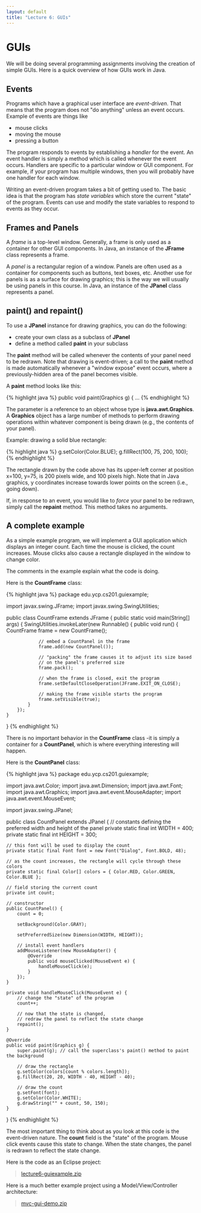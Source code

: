 ```yaml
---
layout: default
title: "Lecture 6: GUIs"
---
```


GUIs
====

We will be doing several programming assignments involving the creation of simple GUIs. Here is a quick overview of how GUIs work in Java.

Events
------

Programs which have a graphical user interface are *event-driven*. That means that the program does not "do anything" unless an event occurs. Example of events are things like

-   mouse clicks
-   moving the mouse
-   pressing a button

The program responds to events by establishing a *handler* for the event. An event handler is simply a method which is called whenever the event occurs. Handlers are specific to a particular window or GUI component. For example, if your program has multiple windows, then you will probably have one handler for each window.

Writing an event-driven program takes a bit of getting used to. The basic idea is that the program has *state variables* which store the current "state" of the program. Events can use and modify the state variables to respond to events as they occur.

Frames and Panels
-----------------

A *frame* is a top-level window. Generally, a frame is only used as a container for other GUI components. In Java, an instance of the **JFrame** class represents a frame.

A *panel* is a rectangular region of a window. Panels are often used as a container for components such as buttons, text boxes, etc. Another use for panels is as a surface for drawing graphics; this is the way we will usually be using panels in this course. In Java, an instance of the **JPanel** class represents a panel.

paint() and repaint()
---------------------

To use a **JPanel** instance for drawing graphics, you can do the following:

-   create your own class as a subclass of **JPanel**
-   define a method called **paint** in your subclass

The **paint** method will be called whenever the contents of your panel need to be redrawn. Note that drawing is event-driven; a call to the **paint** method is made automatically whenever a "window expose" event occurs, where a previously-hidden area of the panel becomes visible.

A **paint** method looks like this:

{% highlight java %}
public void paint(Graphics g) {
    ...
{% endhighlight %}

The parameter is a reference to an object whose type is **java.awt.Graphics**. A **Graphics** object has a large number of methods to perform drawing operations within whatever component is being drawn (e.g., the contents of your panel).

Example: drawing a solid blue rectangle:

{% highlight java %}
g.setColor(Color.BLUE);
g.fillRect(100, 75, 200, 100);
{% endhighlight %}

The rectangle drawn by the code above has its upper-left corner at position x=100, y=75, is 200 pixels wide, and 100 pixels high. Note that in Java graphics, y coordinates increase towards lower points on the screen (i.e., going down).

If, in response to an event, you would like to *force* your panel to be redrawn, simply call the **repaint** method. This method takes no arguments.

A complete example
------------------

As a simple example program, we will implement a GUI application which displays an integer count. Each time the mouse is clicked, the count increases. Mouse clicks also cause a rectangle displayed in the window to change color.

The comments in the example explain what the code is doing.

Here is the **CountFrame** class:

{% highlight java %}
package edu.ycp.cs201.guiexample;

import javax.swing.JFrame;
import javax.swing.SwingUtilities;

public class CountFrame extends JFrame {
    public static void main(String[] args) {
        SwingUtilities.invokeLater(new Runnable() {
            public void run() {
                CountFrame frame = new CountFrame();

                // embed a CountPanel in the frame
                frame.add(new CountPanel());

                // "packing" the frame causes it to adjust its size based
                // on the panel's preferred size
                frame.pack();

                // when the frame is closed, exit the program
                frame.setDefaultCloseOperation(JFrame.EXIT_ON_CLOSE);

                // making the frame visible starts the program
                frame.setVisible(true);
            }
        });
    }
}
{% endhighlight %}

There is no important behavior in the **CountFrame** class -it is simply a container for a **CountPanel**, which is where everything interesting will happen.

Here is the **CountPanel** class:

{% highlight java %}
package edu.ycp.cs201.guiexample;

import java.awt.Color;
import java.awt.Dimension;
import java.awt.Font;
import java.awt.Graphics;
import java.awt.event.MouseAdapter;
import java.awt.event.MouseEvent;

import javax.swing.JPanel;

public class CountPanel extends JPanel {
    // constants defining the preferred width and height of the panel
    private static final int WIDTH = 400;
    private static final int HEIGHT = 300;

    // this font will be used to display the count
    private static final Font font = new Font("Dialog", Font.BOLD, 48);

    // as the count increases, the rectangle will cycle through these colors
    private static final Color[] colors = { Color.RED, Color.GREEN, Color.BLUE };

    // field storing the current count
    private int count;

    // constructor
    public CountPanel() {
        count = 0;

        setBackground(Color.GRAY);

        setPreferredSize(new Dimension(WIDTH, HEIGHT));

        // install event handlers
        addMouseListener(new MouseAdapter() {
            @Override
            public void mouseClicked(MouseEvent e) {
                handleMouseClick(e);
            }
        });
    }

    private void handleMouseClick(MouseEvent e) {
        // change the "state" of the program
        count++;

        // now that the state is changed,
        // redraw the panel to reflect the state change
        repaint();
    }

    @Override
    public void paint(Graphics g) {
        super.paint(g); // call the superclass's paint() method to paint the background

        // draw the rectangle
        g.setColor(colors[count % colors.length]);
        g.fillRect(20, 20, WIDTH - 40, HEIGHT - 40);

        // draw the count
        g.setFont(font);
        g.setColor(Color.WHITE);
        g.drawString("" + count, 50, 150);
    }
}
{% endhighlight %}

The most important thing to think about as you look at this code is the event-driven nature. The **count** field is the "state" of the program. Mouse click events cause this state to change. When the state changes, the panel is redrawn to reflect the state change.

Here is the code as an Eclipse project:

> [lecture6-guiexample.zip](lecture6-guiexample.zip)

Here is a much better example project using a Model/View/Controller architecture:

> [mvc-gui-demo.zip](mvc-gui-demo.zip)
